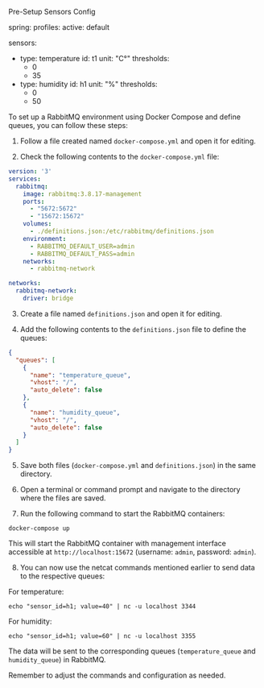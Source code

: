 Pre-Setup Sensors Config 

spring:
  profiles:
    active: default

sensors:
  - type: temperature
    id: t1
    unit: "C°"
    thresholds:
      - 0
      - 35
  - type: humidity
    id: h1
    unit: "%"
    thresholds:
      - 0
      - 50


To set up a RabbitMQ environment using Docker Compose and define queues, you can follow these steps:

1. Follow a file created named `docker-compose.yml` and open it for editing.

2. Check the following contents to the `docker-compose.yml` file:

```yaml
version: '3'
services:
  rabbitmq:
    image: rabbitmq:3.8.17-management
    ports:
      - "5672:5672"
      - "15672:15672"
    volumes:
      - ./definitions.json:/etc/rabbitmq/definitions.json
    environment:
      - RABBITMQ_DEFAULT_USER=admin
      - RABBITMQ_DEFAULT_PASS=admin
    networks:
      - rabbitmq-network

networks:
  rabbitmq-network:
    driver: bridge
```

3. Create a file named `definitions.json` and open it for editing.

4. Add the following contents to the `definitions.json` file to define the queues:

```json
{
  "queues": [
    {
      "name": "temperature_queue",
      "vhost": "/",
      "auto_delete": false
    },
    {
      "name": "humidity_queue",
      "vhost": "/",
      "auto_delete": false
    }
  ]
}
```

5. Save both files (`docker-compose.yml` and `definitions.json`) in the same directory.

6. Open a terminal or command prompt and navigate to the directory where the files are saved.

7. Run the following command to start the RabbitMQ containers:

```
docker-compose up
```

This will start the RabbitMQ container with management interface accessible at `http://localhost:15672` (username: `admin`, password: `admin`).

8. You can now use the netcat commands mentioned earlier to send data to the respective queues:

For temperature:

```
echo "sensor_id=h1; value=40" | nc -u localhost 3344
```

For humidity:

```
echo "sensor_id=h1; value=60" | nc -u localhost 3355
```

The data will be sent to the corresponding queues (`temperature_queue` and `humidity_queue`) in RabbitMQ.

Remember to adjust the commands and configuration as needed.
